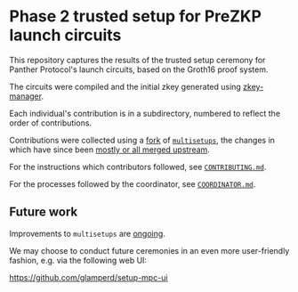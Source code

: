 # Phase 2 trusted setup for PreZKP launch circuits

This repository captures the results of the trusted setup ceremony for
Panther Protocol's launch circuits, based on the Groth16 proof system.

The circuits were compiled and the initial zkey generated using
[zkey-manager](https://github.com/appliedzkp/zkey-manager).

Each individual's contribution is in a subdirectory, numbered to
reflect the order of contributions.

Contributions were collected using a
[fork](https://github.com/aspiers/multisetups/tree/prezkp) of
[`multisetups`](https://github.com/appliedzkp/multisetups), the
changes in which have since been [mostly or all merged
upstream](https://github.com/appliedzkp/multisetups/pulls?q=is%3Apr+author%3Aaspiers+).

For the instructions which contributors followed, see
[`CONTRIBUTING.md`](CONTRIBUTING.md).

For the processes followed by the coordinator, see
[`COORDINATOR.md`](COORDINATOR.md).

## Future work

Improvements to `multisetups` are
[ongoing](https://github.com/appliedzkp/multisetups/pulls?q=is%3Apr).

We may choose to conduct future ceremonies in an even more
user-friendly fashion, e.g. via the following web UI:

https://github.com/glamperd/setup-mpc-ui
